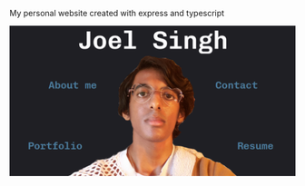 My personal website created with express and typescript

![](./public/assets/images/screenshot-of-index.png)
